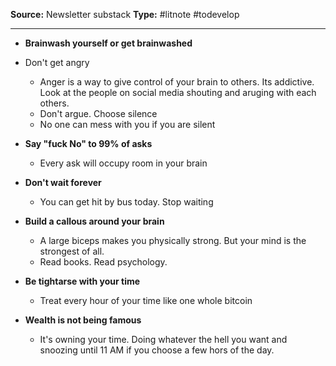 ---
---
**Source:** Newsletter substack
**Type:** #litnote #todevelop 

----
- **Brainwash yourself or get brainwashed**
- Don't get angry
	- Anger is a way to give control of your brain to others. Its addictive. Look at the people on social media shouting and aruging with each others. 
	- Don't argue. Choose silence
	- No one can mess with you if you are silent
- **Say "fuck No" to 99% of asks**
	- Every ask will occupy room in your brain
- **Don't wait forever**
	- You can get hit by bus today. Stop waiting
- **Build a callous around your brain**
	- A large biceps makes you physically strong. But your mind is the strongest of all. 
	- Read books. Read psychology.
- **Be tightarse with your time**
	- Treat every hour of your time like one whole bitcoin

- **Wealth is not being famous**
	- It's owning your time. Doing whatever the hell you want and snoozing until 11 AM if you choose a few hors of the day. 


